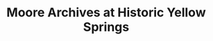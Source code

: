 ---
layout: repo
title: "Moore Archives at Historic Yellow Springs"
id: 13730
permalink: repos/13730/
---
